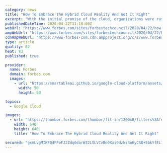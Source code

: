 ```yaml
---
category: news
title: "How To Embrace The Hybrid Cloud Reality And Get It Right"
excerpt: "With the initial promise of the cloud, organizations were rushing to implement “the next great thing” — but many failed to successfully put a hybrid strategy in place. Are you one of those organizations?"
publishedDateTime: 2020-04-22T11:18:00Z
webUrl: "https://www.forbes.com/sites/forbestechcouncil/2020/04/22/how-to-embrace-the-hybrid-cloud-reality-and-get-it-right/"
ampWebUrl: "https://www.forbes.com/sites/forbestechcouncil/2020/04/22/how-to-embrace-the-hybrid-cloud-reality-and-get-it-right/amp/"
cdnAmpWebUrl: "https://www-forbes-com.cdn.ampproject.org/c/s/www.forbes.com/sites/forbestechcouncil/2020/04/22/how-to-embrace-the-hybrid-cloud-reality-and-get-it-right/amp/"
type: article
quality: 82
heat: 83
published: true

provider:
  name: Forbes
  domain: forbes.com
  images:
    - url: "https://smartableai.github.io/google-cloud-platform/assets/images/organizations/forbes.com-50x50.jpg"
      width: 50
      height: 50

topics:
  - Google Cloud

images:
  - url: "https://thumbor.forbes.com/thumbor/fit-in/1200x0/filters%3Aformat%28jpg%29/https%3A%2F%2Fblogs-images.forbes.com%2Fforbestechcouncil%2Ffiles%2F2020%2F04%2Fa-33-1.jpg"
    width: 640
    height: 640
    title: "How To Embrace The Hybrid Cloud Reality And Get It Right"

secured: "gxmLvgMIKFQ4FFoFJ2Zdq6darW32LSLVCvBo0Xxi0dzksSo6yCSQ+5bkYfELICVE/gfPKva83IbQ7TwoxmLj4dt9fVvqAUe877u+qlygAEfzSk4jSHnNRkhTgxXPc6fB0WNz4TEz36yct/OsS+eUCQYASSyq3HNEz4IVFoH8wy2on6TlVNe2ObsA6znkm9pD3WM59o5sT2PR263n4ZQuUfwubuNkfAlljaQnVq+ltNBB15QHGxC66EUYGBjkb2GfJwbsnfnqjvyXDf+kAulNjvQxbMeXxF0AaqDvXJ/QRvd3gDTZ2MvatEG/l6QKFxtDoEcAq6+pOOcyYDgxgVX8yMs9ODH4rZ7CMB4Gv9/g/7E7qKy13Lz6fFgFzOEb9Iu82J3TxyCOL7YTBfj0gqp1rzq+tpurANyqao4GDdtZK18N1kEZzXtvJ+1D/+LJxn0xE3LvbFXH4LZ4yCTfARu8vn2bjwojBiKatMji0gdMpl8=;ZscG1lP1WYjCzQW1ZyKMAg=="
---
```



